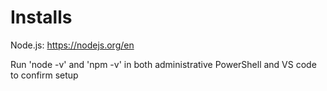 # Installs

Node.js: https://nodejs.org/en

Run 'node -v' and 'npm -v' in both administrative PowerShell and VS code to confirm setup
